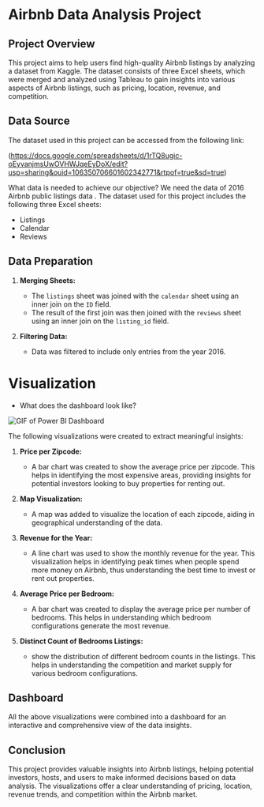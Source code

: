 # Airbnb Data Analysis Project

## Project Overview
This project aims to help users find high-quality Airbnb listings by analyzing a dataset from Kaggle. The dataset consists of three Excel sheets, which were merged and analyzed using Tableau to gain insights into various aspects of Airbnb listings, such as pricing, location, revenue, and competition.

## Data Source
The dataset used in this project can be accessed from the following link:

(https://docs.google.com/spreadsheets/d/1rTQ8ugic-oEyvanjmsUwOVHWJqeEyDoX/edit?usp=sharing&ouid=106350706601602342771&rtpof=true&sd=true)

What data is needed to achieve our objective? We need the data of 2016 Airbnb public listings data .
The dataset used for this project includes the following three Excel sheets:
- Listings
- Calendar
- Reviews

## Data Preparation
1. **Merging Sheets:**
   - The `listings` sheet was joined with the `calendar` sheet using an inner join on the `ID` field.
   - The result of the first join was then joined with the `reviews` sheet using an inner join on the `listing_id` field.
   
2. **Filtering Data:**
   - Data was filtered to include only entries from the year 2016.

# Visualization 

- What does the dashboard look like?

![GIF of Power BI Dashboard](assets/images/top_uk_youtubers_2024.gif)


The following visualizations were created to extract meaningful insights:

1. **Price per Zipcode:**
   - A bar chart was created to show the average price per zipcode. This helps in identifying the most expensive areas, providing insights for potential investors looking to buy properties for renting out.

2. **Map Visualization:**
   - A map was added to visualize the location of each zipcode, aiding in geographical understanding of the data.

3. **Revenue for the Year:**
   - A line chart was used to show the monthly revenue for the year. This visualization helps in identifying peak times when people spend more money on Airbnb, thus understanding the best time to invest or rent out properties.

4. **Average Price per Bedroom:**
   - A bar chart was created to display the average price per number of bedrooms. This helps in understanding which bedroom configurations generate the most revenue.

5. **Distinct Count of Bedrooms Listings:**
   - show the distribution of different bedroom counts in the listings. This helps in understanding the competition and market supply for various bedroom configurations.

## Dashboard
All the above visualizations were combined into a dashboard for an interactive and comprehensive view of the data insights.

## Conclusion
This project provides valuable insights into Airbnb listings, helping potential investors, hosts, and users to make informed decisions based on data analysis. The visualizations offer a clear understanding of pricing, location, revenue trends, and competition within the Airbnb market.
